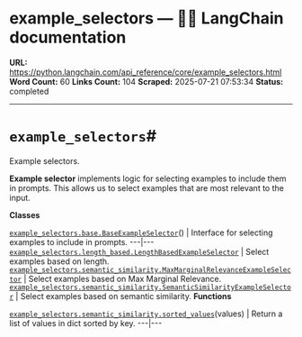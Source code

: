 # example_selectors — 🦜🔗 LangChain  documentation

**URL:** https://python.langchain.com/api_reference/core/example_selectors.html
**Word Count:** 60
**Links Count:** 104
**Scraped:** 2025-07-21 07:53:34
**Status:** completed

---

# `example_selectors`\#

Example selectors.

**Example selector** implements logic for selecting examples to include them in prompts. This allows us to select examples that are most relevant to the input.

**Classes**

[`example_selectors.base.BaseExampleSelector`](https://python.langchain.com/api_reference/core/example_selectors/langchain_core.example_selectors.base.BaseExampleSelector.html#langchain_core.example_selectors.base.BaseExampleSelector "langchain_core.example_selectors.base.BaseExampleSelector")\(\) | Interface for selecting examples to include in prompts.   ---|---   [`example_selectors.length_based.LengthBasedExampleSelector`](https://python.langchain.com/api_reference/core/example_selectors/langchain_core.example_selectors.length_based.LengthBasedExampleSelector.html#langchain_core.example_selectors.length_based.LengthBasedExampleSelector "langchain_core.example_selectors.length_based.LengthBasedExampleSelector") | Select examples based on length.   [`example_selectors.semantic_similarity.MaxMarginalRelevanceExampleSelector`](https://python.langchain.com/api_reference/core/example_selectors/langchain_core.example_selectors.semantic_similarity.MaxMarginalRelevanceExampleSelector.html#langchain_core.example_selectors.semantic_similarity.MaxMarginalRelevanceExampleSelector "langchain_core.example_selectors.semantic_similarity.MaxMarginalRelevanceExampleSelector") | Select examples based on Max Marginal Relevance.   [`example_selectors.semantic_similarity.SemanticSimilarityExampleSelector`](https://python.langchain.com/api_reference/core/example_selectors/langchain_core.example_selectors.semantic_similarity.SemanticSimilarityExampleSelector.html#langchain_core.example_selectors.semantic_similarity.SemanticSimilarityExampleSelector "langchain_core.example_selectors.semantic_similarity.SemanticSimilarityExampleSelector") | Select examples based on semantic similarity.      **Functions**

[`example_selectors.semantic_similarity.sorted_values`](https://python.langchain.com/api_reference/core/example_selectors/langchain_core.example_selectors.semantic_similarity.sorted_values.html#langchain_core.example_selectors.semantic_similarity.sorted_values "langchain_core.example_selectors.semantic_similarity.sorted_values")\(values\) | Return a list of values in dict sorted by key.   ---|---